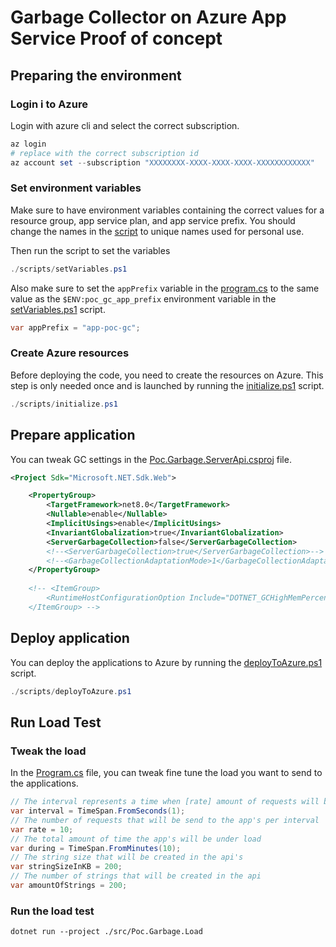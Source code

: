 # Garbage Collector on Azure App Service Proof of concept

## Preparing the environment

### Login i to Azure

Login with azure cli and select the correct subscription.

```powershell
az login
# replace with the correct subscription id
az account set --subscription "XXXXXXXX-XXXX-XXXX-XXXX-XXXXXXXXXXXX"
```

### Set environment variables

Make sure to have environment variables containing the correct values for a resource group, app service plan, and app service prefix. You should change the names in the [script](./scripts/setVariables.ps1) to unique names used for personal use.

Then run the script to set the variables

```powershell
./scripts/setVariables.ps1
```

Also make sure to set the  ```appPrefix``` variable in the [program.cs](./src/Poc.Garbage.Load/Program.cs) to the same value as the ```$ENV:poc_gc_app_prefix``` environment variable in the [setVariables.ps1](./scripts/setVariables.ps1) script.

```csharp
var appPrefix = "app-poc-gc";
```

### Create Azure resources

Before deploying the code, you need to create the resources on Azure. This step is only needed once and is launched by running the [initialize.ps1](./scripts/initialize.ps1) script.

```powershell
./scripts/initialize.ps1
```

## Prepare application

You can tweak GC settings in the [Poc.Garbage.ServerApi.csproj](./src/Poc.Garbage.ServerApi/Poc.Garbage.ServerApi.csproj) file.

```xml
<Project Sdk="Microsoft.NET.Sdk.Web">

    <PropertyGroup>
        <TargetFramework>net8.0</TargetFramework>
        <Nullable>enable</Nullable>
        <ImplicitUsings>enable</ImplicitUsings>
        <InvariantGlobalization>true</InvariantGlobalization>
        <ServerGarbageCollection>false</ServerGarbageCollection>
        <!--<ServerGarbageCollection>true</ServerGarbageCollection>-->
        <!--<GarbageCollectionAdaptationMode>1</GarbageCollectionAdaptationMode>-->
    </PropertyGroup>
    
    <!-- <ItemGroup>
        <RuntimeHostConfigurationOption Include="DOTNET_GCHighMemPercent" Value="75" />
    </ItemGroup> -->
```

## Deploy application

You can deploy the applications to Azure by running the [deployToAzure.ps1](./scripts/deployToAzure.ps1) script.

```powershell
./scripts/deployToAzure.ps1
```

## Run Load Test

### Tweak the load

In the [Program.cs](./src/Poc.Garbage.Load/Program.cs) file, you can tweak fine tune the load you want to send to the applications.

```csharp
// The interval represents a time when [rate] amount of requests will be send to ech app
var interval = TimeSpan.FromSeconds(1);
// The number of requests that will be send to the app's per interval
var rate = 10;
// The total amount of time the app's will be under load
var during = TimeSpan.FromMinutes(10);
// The string size that will be created in the api's
var stringSizeInKB = 200;
// The number of strings that will be created in the api
var amountOfStrings = 200;
```

### Run the load test

```powershel
dotnet run --project ./src/Poc.Garbage.Load
```
